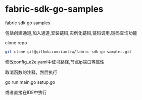 # fabric-sdk-go-samples

fabric sdk go samples

包括创建通道,加入通道,安装链码,实例化链码,链码调用,链码查询功能

clone repo
```bash
git clone git@github.com:iamlzw/fabric-sdk-go-samples.git
```
修改config_e2e.yaml中证书路径,节点ip端口等属性

取消函数的注释，然后执行

go run main.go setup.go

或者直接在IDE中执行
